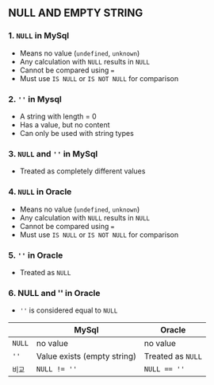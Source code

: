 ## NULL AND EMPTY STRING
### 1. `NULL` in MySql
- Means no value (`undefined`, `unknown`)
- Any calculation with `NULL` results in `NULL`
- Cannot be compared using `=`
- Must use `IS NULL` or `IS NOT NULL` for comparison

### 2. `''` in Mysql
- A string with length = 0
- Has a value, but no content
- Can only be used with string types

### 3. `NULL` and `''` in MySql
- Treated as completely different values

### 4. `NULL` in Oracle
- Means no value (`undefined`, `unknown`)
- Any calculation with `NULL` results in `NULL`
- Cannot be compared using `=`
- Must use `IS NULL` or `IS NOT NULL` for comparison

### 5. `''` in Oracle
- Treated as `NULL`

### 6. NULL and '' in Oracle
- `''` is considered equal to `NULL`

||MySql|Oracle|
|--|--|--|
|`NULL`|no value|no value|
|`''`|Value exists (empty string)|Treated as `NULL`|
|`비교`|`NULL != ''`|`NULL == ''`|
